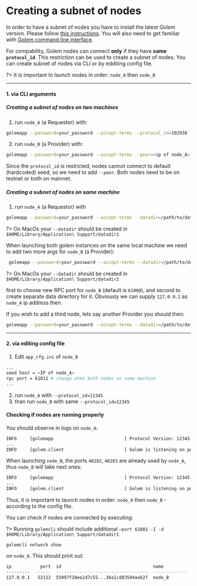 # Creating a subnet of nodes

In order to have a subnet of nodes you have to install the latest Golem version. Please follow [this instructions](/Products/Clay-Beta/Installation.md).
You will also need to get familiar with [Golem command line interface](/Products/Clay-Beta/Command-line-interface.md).

For compability, Golem nodes can connect **only** if they have **same `protocol_id`**.
This restriction can be used to create a subnet of nodes. You can create subnet of nodes via CLI or by edditing config file.

?> It is important to launch nodes in order: `node_A` then `node_B`

---

#### 1. via CLI arguments

##### Creating a subnet of nodes on two machines

1) run `node_A` (a Requestor) with:

```bash
golemapp --password=your_password --accept-terms --protocol_id=102938
```

2) run `node_B` (a Provider) with:

```bash
golemapp --password=your_password --accept-terms --peer=<ip of node_A>:40102 --protocol_id=102938
```

Since the `protocol_id` is restricted, nodes cannot connect to default (hardcoded) seed, so we need to add `--peer`. Both nodes need to be on testnet or both on mainnet.

##### Creating a subnet of nodes on same machine

1) run `node_A` (a Requestor) with

```bash
golemapp --password=your_password --accept-terms --datadir=/path/to/datadir1 --rpc-address=localhost:61001 --protocol_id=102938
```
?> On MacOs your `--datadir` should be created in `$HOME/Library/Application\ Support/datadir1`

When launching both golem instances on the same local machine we need to add two more args for `node_B` (a Provider):

```bash
 golemapp --password=your_password --accept-terms --datadir=/path/to/datadir2 --rpc-address=localhost:61002 --peer=localhost:40102 --protocol_id=102938
```

?> On MacOs your `--datadir` should be created in `$HOME/Library/Application\ Support/datadir2`

first to choose new RPC port for `node_B` (default is `61000`), and second to create separate data directory for it. Obviously we can supply `127.0.0.1` as `node_A` ip address then.

If you wish to add a third node, lets say another Provider you should then:

```bash
golemapp --password=your_password --accept-terms --datadir=/path/to/datadir3 --rpc-address=localhost:61003 --peer=localhost:40102 --protocol_id=102938
```

---

#### 2. via editing config file

1. Edit `app_cfg.ini` of `node_B`

```bash
...
seed host = <IP of node_A>
rpc port = 61011 # change when both nodes on same machine
...
```
2. run `node_A` with `--protocol_id=12345`
3. than run `node_B` with same `--protocol_id=12345`

#### Checking if nodes are running properly

You should observe in logs on `node_A`:

```bash
INFO     [golemapp                           ] Protocol Version: 12345-testnet
...
INFO     [golem.client                       ] Golem is listening on ports: P2P=40102, Task=40103, Hyperdrive=3282
```


When launching `node_B`, the ports `40102`, `40103` are already used by `node_A`, thus `node_B` will take next ones:

```bash
INFO     [golemapp                           ] Protocol Version: 12345-testnet
...
INFO     [golem.client                       ] Golem is listening on ports: P2P=40104, Task=40105, Hyperdrive=3282
```

Thus, it is important to launch nodes in order: `node_A` then `node_B` - according to the config file.

You can check if nodes are connected by executing:

?> Running `golemcli` should include additional `—port 61001 -I -d $HOME/Library/Application\ Support/datadir1`

`golemcli network show`

on `node_A`. This should print out:

```bash
ip           port  id                                   name           version
---------  ------  -----------------------------------  -------------  ----------------------
127.0.0.1   52112  55097f28ee2d7c55...36a1cd03594aeb2f  node_B         0.17.0
```

